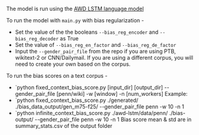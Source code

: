 The model is run using the [AWD LSTM language model](https://github.com/salesforce/awd-lstm-lm)

To run the model with `main.py` with bias regularization -  
 + Set the value of the the booleans `--bias_reg_encoder` and  `--bias_reg_decoder` as True
 + Set the value of `--bias_reg_en_factor`  and  `--bias_reg_de_factor`
 + Input the `--gender_pair_file` from the repo if you are using PTB, wikitext-2 or CNN/Dailymail. If you are using a different corpus, you will need to create your own based on the corpus.

To run the bias scores on a text corpus -
+ `python fixed_context_bias_score.py [input_dir] [output_dir] --gender_pair_file [penn/wiki] -w [window] -n [num_workers]
Example:
+ `python fixed_context_bias_score.py ./generated/ ./bias_data_output/gen_m75-f25/ --gender_pair_file penn -w 10 -n 1
+ `python infinite_context_bias_score.py ./awd-lstm/data/penn/ ./bias-output/ --gender_pair_file penn -w 10 -n 1
Bias score mean & std are in summary_stats.csv of the output folder